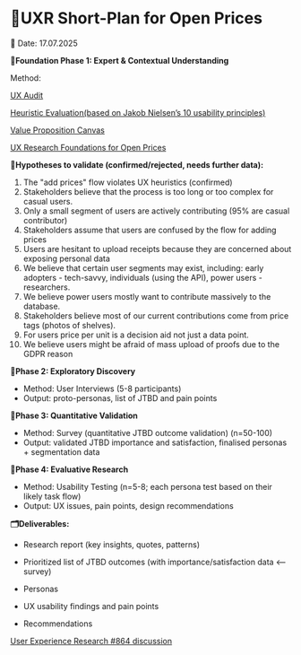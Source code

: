 # 📝UXR Short-Plan for Open Prices
📅 Date: 17.07.2025 

**🎯Foundation Phase 1: Expert & Contextual Understanding**

Method: 

[UX Audit](https://www.figma.com/board/gPtsX2q0ZF6WElF7YSAYjz/Open-Prices---UX-Audit?node-id=0-1&p=f&t=O3PVYKJISqT489NZ-0) 

[Heuristic Evaluation(based on Jakob Nielsen’s 10 usability principles)](https://docs.google.com/document/d/1WcEp9b5-WQlBL6M_BNHSUBdPZpA7MtYdfBfSzsl4Wts/edit?tab=t.0#heading=h.rvtq0jyhzdql)

[Value Proposition Canvas](https://docs.google.com/document/d/11_x-Q_b5DJBQmbrbDX5BAqcpW9nebrTshyVaS4PRRnc/edit?tab=t.0#heading=h.tehkwnbacyhn)

[UX Research Foundations for Open Prices](https://docs.google.com/document/d/128AW9FeZ54vmUZplM05Nn7POLXpOcwhablqOZjKJD8s/edit?tab=t.0#heading=h.dvgtvbvtlt1i)

🧪**Hypotheses to validate (confirmed/rejected, needs further data):**

1. The "add prices" flow violates UX heuristics (confirmed)
2. Stakeholders believe that the process is too long or too complex for casual users.
3. Only a small segment of users are actively contributing (95% are casual contributor)
4. Stakeholders assume that users are confused by the flow for adding prices
5. Users are hesitant to upload receipts because they are concerned about exposing personal data
6. We believe that certain user segments may exist, including: early adopters - tech-savvy, individuals (using the API), power users - researchers.
7. We believe power users mostly want to contribute massively to the database.
8. Stakeholders believe most of our current contributions come from price tags (photos of shelves).
9. For users price per unit is a decision aid not just a data point.
10. We believe users might be afraid of mass upload of proofs due to the GDPR reason 



 
 
**🎯Phase 2: Exploratory Discovery**
- Method: User Interviews (5-8 participants)
- Output: proto-personas, list of JTBD and pain points

**🎯Phase 3: Quantitative Validation**
- Method: Survey (quantitative JTBD outcome validation) (n=50-100)
- Output: validated JTBD importance and satisfaction, finalised personas + segmentation data

**🎯Phase 4: Evaluative Research**
- Method: Usability Testing (n=5-8; each persona test based on their likely task flow)
- Output: UX issues, pain points, design recommendations

**🗂️Deliverables:**

- Research report (key insights, quotes, patterns)

- Prioritized list of JTBD outcomes (with importance/satisfaction data <-- survey)

- Personas

- UX usability findings and pain points

- Recommendations

[User Experience Research #864 discussion](https://github.com/openfoodfacts/open-prices/discussions/864)

